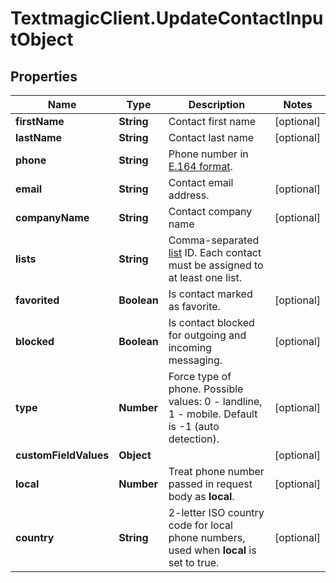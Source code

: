 # TextmagicClient.UpdateContactInputObject

## Properties
Name | Type | Description | Notes
------------ | ------------- | ------------- | -------------
**firstName** | **String** | Contact first name | [optional] 
**lastName** | **String** | Contact last name | [optional] 
**phone** | **String** | Phone number in [E.164 format](https://en.wikipedia.org/wiki/E.164). | 
**email** | **String** | Contact email address. | [optional] 
**companyName** | **String** | Contact company name | [optional] 
**lists** | **String** | Comma-separated [list](http://docs.textmagictesting.com/#section/Lists) ID. Each contact must be assigned to at least one list. | 
**favorited** | **Boolean** | Is contact marked as favorite. | [optional] 
**blocked** | **Boolean** | Is contact blocked for outgoing and incoming messaging. | [optional] 
**type** | **Number** | Force type of phone. Possible values: 0 - landline, 1 - mobile. Default is -1 (auto detection). | [optional] 
**customFieldValues** | **Object** |  | [optional] 
**local** | **Number** | Treat phone number passed in request body as **local**. | [optional] 
**country** | **String** | 2-letter ISO country code for local phone numbers, used when **local** is set to true. | [optional] 


